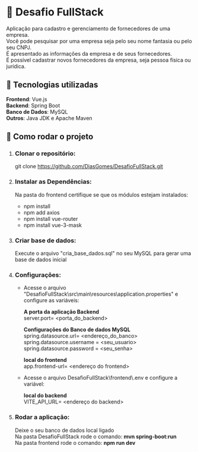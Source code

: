 # 📌 Desafio FullStack

Aplicação para cadastro e gerenciamento de fornecedores de uma empresa. </br>
Você pode pesquisar por uma empresa seja pelo seu nome fantasia ou pelo seu CNPJ. </br>
É apresentado as informações da empresa e de seus fornecedores. </br>
É possível cadastrar novos fornecedores da empresa, seja pessoa física ou jurídica. </br>

## 🚀 Tecnologias utilizadas

**Frontend**: Vue.js </br>
**Backend**: Spring Boot </br>
**Banco de Dados**: MySQL </br>
**Outros**: Java JDK e Apache Maven </br>

## 🔧 Como rodar o projeto

1. ### Clonar o repositório:</br>
    git clone https://github.com/DiasGomes/DesafioFullStack.git
2. ### Instalar as Dependências:</br>
    Na pasta do frontend certifique se que os módulos estejam instalados: </br>
    * npm install </br>
    * npm add axios </br>
    * npm install vue-router </br>
    * npm install vue-3-mask </br>
3. ### Criar base de dados:</br>
   Execute o arquivo "cria_base_dados.sql" no seu MySQL para gerar uma base de dados inicial
4. ### Configurações: </br>

    * Acesse o arquivo "DesafioFullStack\src\main\resources\application.properties" e configure as variáveis:</br>

        **A porta da aplicação Backend** </br>
        server.port= <porta_do_backend> </br>

        **Configurações do Banco de dados MySQL**  </br>
        spring.datasource.url= <endereço_do_banco> </br>
        spring.datasource.username = <seu_usuario>  </br>
        spring.datasource.password = <seu_senha> </br>

        **local do frontend** </br>
        app.frontend-url= <endereço do frontend> </br>

    * Acesse o arquivo DesafioFullStack\frontend\\.env e configure a variável:</br>

        **local do backend** </br>
        VITE_API_URL= <endereço do backend> </br>
5. ### Rodar a aplicação:</br>
   Deixe o seu banco de dados local ligado </br> 
   Na pasta DesafioFullStack rode o comando: **mvn spring-boot:run** </br>
   Na pasta frontend rode o comando: **npm run dev** </br>